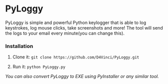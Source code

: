 # PyLoggy
PyLoggy is simple and powerful Python keylogger that is able to log keystrokes, log mouse clicks, take screenshots and more! The tool will send the logs to your email every minute(you can change this).

### Installation
1. Clone it:
`git clone https://github.com/D4Vinci/PyLoggy.git `

2. Run it:
`python PyLoggy.py`


*You can also convert PyLoggy to EXE using PyInstaller or any similar tool.*




